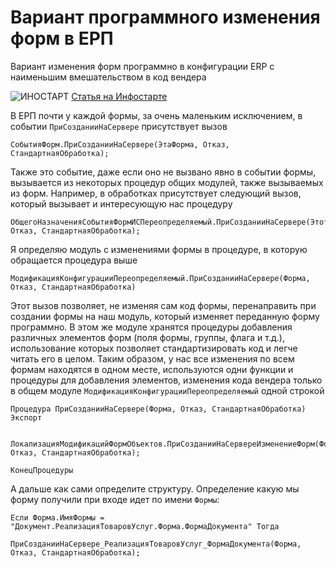# Вариант программного изменения форм в ЕРП
Вариант изменения форм программно в конфигурации ERP с наименьшим вмешательством в код вендера

![ИНОСТАРТ](https://infostart.ru/bitrix/templates/sandbox_empty/assets/tpl/abo/img/logo.svg)  [Статья на Инфостарте](https://infostart.ru/1c/articles/2459444/)

В ЕРП почти у каждой формы, за очень маленьким исключением, в событии `ПриСозданииНаСервере` присутствует вызов
```bsl
СобытияФорм.ПриСозданииНаСервере(ЭтаФорма, Отказ, СтандартнаяОбработка);
```
Также это событие, даже если оно не вызвано явно в событии формы, вызывается из некоторых процедур общих модулей, также вызываемых из форм. Например, в обработках присутствует следующий вызов, который вызывает и интересующую нас процедуру
```bsl
ОбщегоНазначенияСобытияФормИСПереопределяемый.ПриСозданииНаСервере(ЭтотОбъект, Отказ, СтандартнаяОбработка);
```
Я определяю модуль с изменениями формы в процедуре, в которую обращается процедура выше
```bsl
МодификацияКонфигурацииПереопределяемый.ПриСозданииНаСервере(Форма, Отказ, СтандартнаяОбработка)
```
Этот вызов позволяет, не изменяя сам код формы, перенаправить при создании формы на наш модуль, который изменяет переданную форму программно. В этом же модуле хранятся процедуры добавления различных элементов форм (поля формы, группы, флага и т.д.), использование которых позволяет стандартизировать код и легче читать его в целом.
Таким образом, у нас все изменения по всем формам находятся в одном месте, используются одни функции и процедуры для добавления элементов, изменения кода вендера только в общем модуле `МодификацияКонфигурацииПереопределяемый` одной строкой
```bsl
Процедура ПриСозданииНаСервере(Форма, Отказ, СтандартнаяОбработка) Экспорт

	ЛокализацияМодификацийФормОбъектов.ПриСозданииНаСервереИзменениеФорм(Форма, Отказ, СтандартнаяОбработка);	

КонецПроцедуры
```
А дальше как сами определите структуру. Определение какую мы форму получили при входе идет по имени `Формы`:
```bsl
Если Форма.ИмяФормы = "Документ.РеализацияТоваровУслуг.Форма.ФормаДокумента" Тогда
		ПриСозданииНаСервере_РеализацияТоваровУслуг_ФормаДокумента(Форма, Отказ, СтандартнаяОбработка);
```
